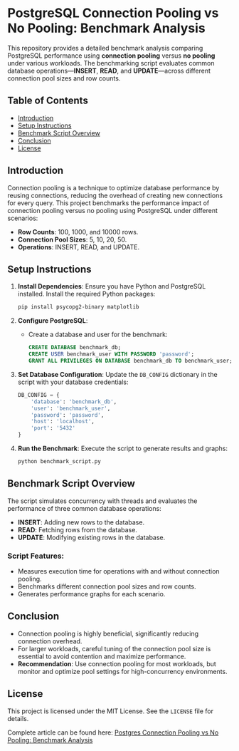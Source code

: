 
# PostgreSQL Connection Pooling vs No Pooling: Benchmark Analysis

This repository provides a detailed benchmark analysis comparing PostgreSQL performance using **connection pooling** versus **no pooling** under various workloads. The benchmarking script evaluates common database operations—**INSERT**, **READ**, and **UPDATE**—across different connection pool sizes and row counts.


## **Table of Contents**
- [Introduction](#introduction)
- [Setup Instructions](#setup-instructions)
- [Benchmark Script Overview](#benchmark-script-overview)
- [Conclusion](#conclusion)
- [License](#license)


## **Introduction**

Connection pooling is a technique to optimize database performance by reusing connections, reducing the overhead of creating new connections for every query. This project benchmarks the performance impact of connection pooling versus no pooling using PostgreSQL under different scenarios:

- **Row Counts**: 100, 1000, and 10000 rows.
- **Connection Pool Sizes**: 5, 10, 20, 50.
- **Operations**: INSERT, READ, and UPDATE.



## **Setup Instructions**

1. **Install Dependencies**:
   Ensure you have Python and PostgreSQL installed. Install the required Python packages:
   ```bash
   pip install psycopg2-binary matplotlib
   ```

2. **Configure PostgreSQL**:
   - Create a database and user for the benchmark:
     ```sql
     CREATE DATABASE benchmark_db;
     CREATE USER benchmark_user WITH PASSWORD 'password';
     GRANT ALL PRIVILEGES ON DATABASE benchmark_db TO benchmark_user;
     ```

3. **Set Database Configuration**:
   Update the `DB_CONFIG` dictionary in the script with your database credentials:
   ```python
   DB_CONFIG = {
       'database': 'benchmark_db',
       'user': 'benchmark_user',
       'password': 'password',
       'host': 'localhost',
       'port': '5432'
   }
   ```

4. **Run the Benchmark**:
   Execute the script to generate results and graphs:
   ```bash
   python benchmark_script.py
   ```


## **Benchmark Script Overview**

The script simulates concurrency with threads and evaluates the performance of three common database operations:
- **INSERT**: Adding new rows to the database.
- **READ**: Fetching rows from the database.
- **UPDATE**: Modifying existing rows in the database.

### Script Features:
- Measures execution time for operations with and without connection pooling.
- Benchmarks different connection pool sizes and row counts.
- Generates performance graphs for each scenario.


## **Conclusion**

- Connection pooling is highly beneficial, significantly reducing connection overhead.
- For larger workloads, careful tuning of the connection pool size is essential to avoid contention and maximize performance.
- **Recommendation**: Use connection pooling for most workloads, but monitor and optimize pool settings for high-concurrency environments.


## **License**
This project is licensed under the MIT License. See the `LICENSE` file for details.


Complete article can be found here: [Postgres Connection Pooling vs No Pooling: Benchmark Analysis]()


